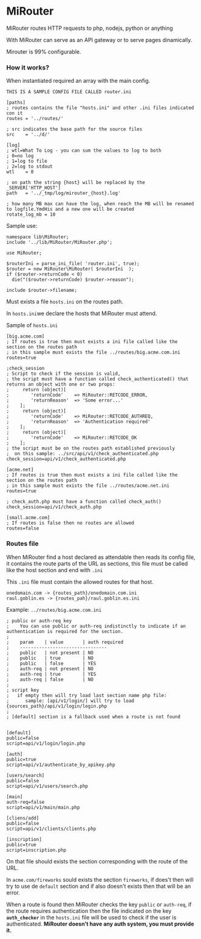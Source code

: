 # MiRouter
MiRouter routes HTTP requests to php, nodejs, python or anything

With MiRouter can serve as an API gateway or to serve pages dinamically.

Mirouter is 99% configurable.

### How it works?

When instantiated required an array with the main config.

```
THIS IS A SAMPLE CONFIG FILE CALLED router.ini

[paths]
; routes contains the file "hosts.ini" and other .ini files indicated con it
routes = '../routes/'

; src indicates the base path for the source files
src    = '../d/'

[log]
; wtl=What To Log - you can sum the values to log to both
; 0=no log
; 1=log to file
; 2=log to stdout
wtl    = 0

; on path the string {host} will be replaced by the _SERVER['HTTP_HOST']
path   = '../_tmp/log/mirouter_{host}.log'

; how many MB max can have the log, when reach the MB will be renamed to logfile.YmdHis and a new one will be created
rotate_log_mb = 10
```

Sample use:
```
namespace lib\MiRouter;
include '../lib/MiRouter/MiRouter.php';

use MiRouter;

$routerIni = parse_ini_file( 'router.ini', true);
$router = new MiRouter\MiRouter( $routerIni  );
if ($router->returnCode < 0) 
  die("($router->returnCode) $router->reason");

include $router->filename;
```

Must exists a file `hosts.ini` on the routes path.

In `hosts.ini`we declare the hosts that MiRouter must attend.

Sample of `hosts.ini`
```
[big.acme.com]
; If routes is true then must exists a ini file called like the section on the routes path
; in this sample must exists the file ../routes/big.acme.com.ini
routes=true

;check_session
; Script to check if the session is valid,
; the script must have a function called check_authenticated() that returns an object with one or two props:
;     return (object)[
;        'returnCode'    => MiRouter::RETCODE_ERROR,
;        'returnReason'  => 'Some error...'
;    ];
;     return (object)[
;        'returnCode'    => MiRouter::RETCODE_AUTHREQ,
;        'returnReason'  => 'Authentication required'
;    ];
;     return (object)[
;        'returnCode'    => MiRouter::RETCODE_OK
;    ];
; the script must be on the routes path established previously
;  on this sample: ../src/api/v1/check_authenticated.php
check_session=api/v1/check_authenticated.php

[acme.net]
; If routes is true then must exists a ini file called like the section on the routes path
; in this sample must exists the file ../routes/acme.net.ini
routes=true

; check_auth.php must have a function called check_auth()
check_session=api/v1/check_auth.php

[small.acme.com]
; If routes is false then no routes are allowed
routes=false
```

### Routes file

When MiRouter find a host declared as attendable then reads its config file, it contains the route parts of the URL as sections, this file must be called like the host section and end with `.ini`

This `.ini` file must contain the allowed routes for that host.
```
onedomain.com -> {routes_path}/onedomain.com.ini
raul.goblin.es -> {routes_pah}/raul.goblin.es.ini
```

Example: `../routes/big.acme.com.ini`
```
; public or auth-req key
;    You can use public or auth-req indistinctly to indicate if an authentication is required for the section.
;
;    param    | value       | auth required
;    --------------------------------
;    public   | not present | NO
;    public   | true        | NO
;    public   | false       | YES
;    auth-req | not present | NO
;    auth-req | true        | YES
;    auth-req | false       | NO
;
; script key
;   if empty then will try load last section name php file:
;      sample: [api/v1/login/] will try to load {sources_path}/api/v1/login/login.php
;
; [default] section is a fallback used when a route is not found


[default]
public=false
script=api/v1/login/login.php

[auth]
public=true
script=api/v1/authenticate_by_apikey.php

[users/search]
public=false
script=api/v1/users/search.php

[main]
auth-req=false
script=api/v1/main/main.php

[cliens/add]
public=false
script=api/v1/clients/clients.php

[inscription]
public=true
script=inscription.php
```

On that file should exists the section corresponding with the route of the URL.

In `acme.com/fireworks` sould exists the section `fireworks`, if does't then will try to use de `default` section and if also doesn't exists then that will be an error.

When a route is found then MiRouter checks the key `public` or `auth-req`, if the route requires authentication then the file indicated on the key **`auth_checker`** in the `hosts.ini` file will be used to check if the user is authenticated. **MiRouter doesn't have any auth system, you must provide it.**


